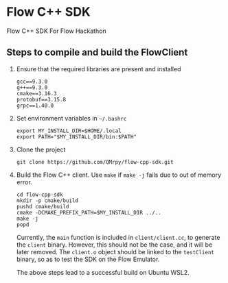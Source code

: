 # Flow C++ SDK
Flow C++ SDK For Flow Hackathon

## Steps to compile and build the FlowClient

1. Ensure that the required libraries are present and installed

      ```
      gcc==9.3.0
      g++==9.3.0
      cmake==3.16.3
      protobuf==3.15.8
      grpc==1.40.0
      ```
       
2. Set environment variables in `~/.bashrc`

      ```
      export MY_INSTALL_DIR=$HOME/.local
      export PATH="$MY_INSTALL_DIR/bin:$PATH"
      ```
      
3. Clone the project

      ```
      git clone https://github.com/QMrpy/flow-cpp-sdk.git
      ```
      
4. Build the Flow C++ client. Use `make` if `make -j` fails due to out of memory error. 

      ```
      cd flow-cpp-sdk
      mkdir -p cmake/build
      pushd cmake/build
      cmake -DCMAKE_PREFIX_PATH=$MY_INSTALL_DIR ../..
      make -j
      popd
      ```
      
     Currently, the `main` function is included in `client/client.cc`, to generate the `client` binary. However, this should not be the case, and it will be later removed. The `client.o` object should be linked to the `testClient` binary, so as to test the SDK on the Flow Emulator.
     
     The above steps lead to a successful build on Ubuntu WSL2.
    
       

